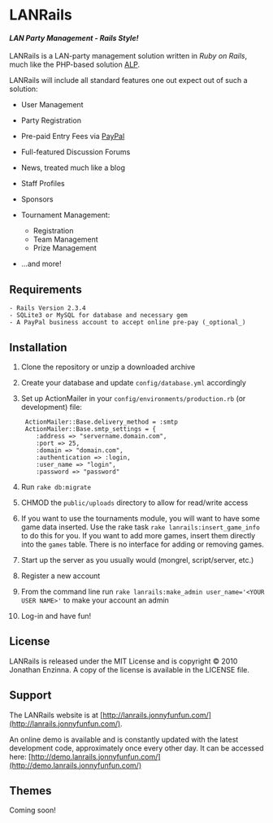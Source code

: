 # LANRails #
#### *LAN Party Management - Rails Style!* ####

LANRails is a LAN-party management solution written in _Ruby on Rails_, much like the PHP-based solution [ALP](http://www.nerdclub.net/alp/ "Autonomous Lan Party [ALP] Management Software").

LANRails will include all standard features one out expect out of such a solution:

+   User Management
+   Party Registration
+   Pre-paid Entry Fees via [PayPal](http://www.paypal.com/)
+   Full-featured Discussion Forums
+   News, treated much like a blog
+   Staff Profiles
+   Sponsors
+   Tournament Management:

    -   Registration
    -   Team Management
    -   Prize Management

+   ...and more!


## Requirements ##

    - Rails Version 2.3.4
    - SQLite3 or MySQL for database and necessary gem
    - A PayPal business account to accept online pre-pay (_optional_)


## Installation ##

1. Clone the repository or unzip a downloaded archive
2. Create your database and update `config/database.yml` accordingly
3. Set up ActionMailer in your `config/environments/production.rb` (or development) file:
    
        ActionMailer::Base.delivery_method = :smtp
        ActionMailer::Base.smtp_settings = {
           :address => "servername.domain.com",
           :port => 25,
           :domain => "domain.com",
           :authentication => :login,
           :user_name => "login",
           :password => "password"        

4. Run `rake db:migrate`
5. CHMOD the `public/uploads` directory to allow for read/write access
6. If you want to use the tournaments module, you will want to have some game data inserted.  Use the rake task `rake lanrails:insert_game_info` to do this for you.  If you want to add more games, insert them directly into the `games` table.  There is no interface for adding or removing games.
7. Start up the server as you usually would (mongrel, script/server, etc.)
8. Register a new account
9. From the command line run `rake lanrails:make_admin user_name='<YOUR USER NAME>'` to make your account an admin
10. Log-in and have fun!


## License ##

LANRails is released under the MIT License and is copyright &copy; 2010 Jonathan Enzinna.  A copy of the license is available in the LICENSE file.


## Support ##

The LANRails website is at [http://lanrails.jonnyfunfun.com/](http://lanrails.jonnyfunfun.com/).

An online demo is available and is constantly updated with the latest development code, approximately once every other day.  It can be accessed here:
[http://demo.lanrails.jonnyfunfun.com/](http://demo.lanrails.jonnyfunfun.com/)


## Themes ##

Coming soon!
